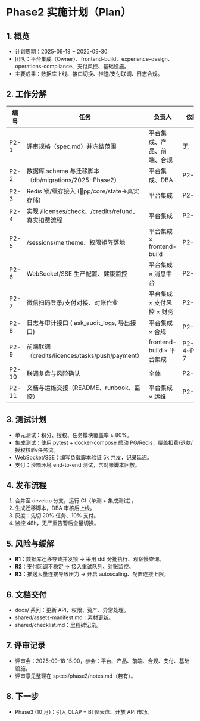 # Phase2 实施计划（Plan）

## 1. 概览
- 计划周期：2025-09-18 ~ 2025-09-30
- 团队：平台集成（Owner）、frontend-build、experience-design、operations-compliance、支付风控、基础设施。
- 主要成果：数据库上线、接口切换、推送/支付联调、日志合规。

## 2. 工作分解
| 编号 | 任务 | 负责人 | 依赖 | 截止 |
| --- | --- | --- | --- | --- |
| P2-1 | 评审规格（spec.md）并冻结范围 | 平台集成、产品、前端、合规 | 无 | 9/18 |
| P2-2 | 数据库 schema 与迁移脚本（db/migrations/2025-Phase2） | 平台集成、DBA | P2-1 | 9/21 |
| P2-3 | Redis 锁/缓存接入 (pp/core/state→真实存储) | 平台集成 | P2-2 | 9/22 |
| P2-4 | 实现 /licenses/check、/credits/refund、真实扣费流程 | 平台集成 | P2-2 | 9/22 |
| P2-5 | /sessions/me theme、权限矩阵落地 | 平台集成 × frontend-build | P2-1 | 9/19 |
| P2-6 | WebSocket/SSE 生产配置、健康监控 | 平台集成 × 消息中台 | P2-1 | 9/23 |
| P2-7 | 微信扫码登录/支付对接、对账作业 | 平台集成 × 支付风控 × 财务 | P2-1 | 9/23 |
| P2-8 | 日志与审计接口 (	ask_audit_logs, 导出接口) | 平台集成 × 合规 | P2-2 | 9/24 |
| P2-9 | 前端联调（credits/licences/tasks/push/payment） | frontend-build × 平台集成 | P2-4~P2-7 | 9/25 |
| P2-10 | 联调复盘与风险确认 | 全体 | P2-9 | 9/25 |
| P2-11 | 文档与运维交接（README、runbook、监控） | 平台集成 × 运维 | P2-10 | 9/29 |

## 3. 测试计划
- 单元测试：积分、授权、任务模块覆盖率 ≥ 80%。
- 集成测试：使用 pytest + docker-compose 启动 PG/Redis，覆盖扣费/退款/授权校验/任务流。
- WebSocket/SSE：编写负载脚本验证 5k 并发，记录延迟。
- 支付：沙箱环境 end-to-end 测试，含对账脚本回放。

## 4. 发布流程
1. 合并至 develop 分支，运行 CI（单测 + 集成测试）。
2. 生成迁移脚本，DBA 审核后上线。
3. 灰度：先切 20% 任务、10% 支付。
4. 监控 48h，无严重告警后全量切换。

## 5. 风险与缓解
- **R1**：数据库迁移导致并发锁 → 采用 ddl 分批执行、观察慢查询。
- **R2**：支付回调不稳定 → 接入重试队列、对账监控。
- **R3**：推送大量连接导致压力 → 开启 autoscaling、配置连接上限。

## 6. 文档交付
- docs/ 系列：更新 API、权限、资产、异常处理。
- shared/assets-manifest.md：素材更新。
- shared/checklist.md：里程碑记录。

## 7. 评审记录
- 评审会：2025-09-18 15:00，参会：平台、产品、前端、合规、支付、基础设施。
- 评审意见整理在 specs/phase2/notes.md（若有）。

## 8. 下一步
- Phase3 (10 月)：引入 OLAP + BI 仪表盘、开放 API 市场。
